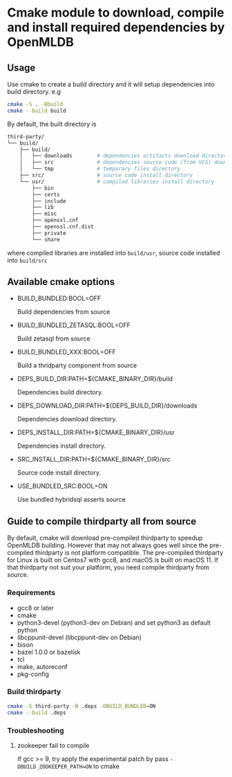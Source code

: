 # Cmake module to download, compile and install required dependencies by OpenMLDB

## Usage
Use cmake to create a build directory and it will setup dependencies into build directory. e.g

```bash
cmake -S . -Bbuild
cmake --build build
```

By default, the built directory is
```bash
third-party/
└── build/
    ├── build/
    │   ├── downloads        # dependencies artifacts download directory
    │   ├── src              # dependencies source code (from VCS) download directory, or unpacked directory from downloaded artifacts
    │   └── tmp              # temporary files directory
    ├── src/                 # source code install directory
    └── usr/                 # compiled libraries install directory
        ├── bin
        ├── certs
        ├── include
        ├── lib
        ├── misc
        ├── openssl.cnf
        ├── openssl.cnf.dist
        ├── private
        └── share
```
where compiled libraries are installed into `build/usr`, source code installed into `build/src`

## Available cmake options

- BUILD_BUNDLED:BOOL=OFF

    Build dependencies from source

- BUILD_BUNDLED_ZETASQL:BOOL=OFF

    Build zetasql from source

- BUILD_BUNDLED_XXX:BOOL=OFF

    Build a thridparty component from source

- DEPS_BUILD_DIR:PATH=${CMAKE_BINARY_DIR}/build

    Dependencies build directory.

- DEPS_DOWNLOAD_DIR:PATH=${DEPS_BUILD_DIR}/downloads

    Dependencies download directory.

- DEPS_INSTALL_DIR:PATH=${CMAKE_BINARY_DIR}/usr

    Dependencies install directory.

- SRC_INSTALL_DIR:PATH=${CMAKE_BINARY_DIR}/src

    Source code install directory.

- USE_BUNDLED_SRC:BOOL=ON

    Use bundled hybridsql asserts source

## Guide to compile thirdparty all from source

By default, cmake will download pre-compiled thirdparty to speedup OpenMLDB building. However that may not always goes well since the pre-compiled thirdparty is not platform compatible.
The pre-compiled thirdparty for Linux is built on Centos7 with gcc8, and macOS is built on macOS 11. If that thirdparty not suit your platform, you need compile thirdparty from source.

### Requirements

- gcc8 or later
- cmake
- python3-devel (python3-dev on Debian) and set python3 as default python
- libcppunit-devel (libcppunit-dev on Debian)
- bison
- bazel 1.0.0 or bazelisk
- tcl
- make, autoreconf
- pkg-config

### Build thirdparty

```bash
cmake -S third-party -B .deps -DBUILD_BUNDLED=ON
cmake --build .deps
```

### Troubleshooting

1. zookeeper fail to compile
   
   If gcc >= 9, try apply the experimental patch by pass `-DBUILD_ZOOKEEPER_PATH=ON` to cmake
